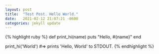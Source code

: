 ```yaml
---
layout: post
title:  "Test Post. Hello World."
date:   2021-02-12 21:07:21 -0600
categories: jekyll update
---
```


{% highlight ruby %}
def print_hi(name)
  puts "Hello, #{name}"
end

print_hi('World')
#=> prints 'Hello, World' to STDOUT.
{% endhighlight %}
